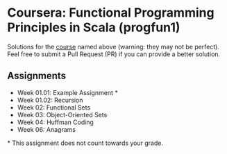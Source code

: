 # Coursera: Functional Programming Principles in Scala (progfun1)

Solutions for the [course](https://www.coursera.org/learn/progfun1) named above (warning: they may not be perfect). Feel free to submit a Pull Request (PR) if you can provide a better solution.

## Assignments

- Week 01.01: Example Assignment *
- Week 01.02: Recursion
- Week 02: Functional Sets
- Week 03: Object-Oriented Sets
- Week 04: Huffman Coding
- Week 06: Anagrams

\* This assignment does not count towards your grade.
